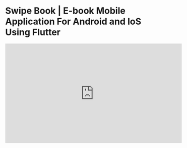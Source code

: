 # Swipe Book | E-book Mobile Application For Android and IoS Using Flutter

<iframe width="560" height="315" src="https://www.youtube.com/embed/oJMUJZyr7XA" title="YouTube video player" frameborder="0" allow="accelerometer; autoplay; clipboard-write; encrypted-media; gyroscope; picture-in-picture" allowfullscreen></iframe>
